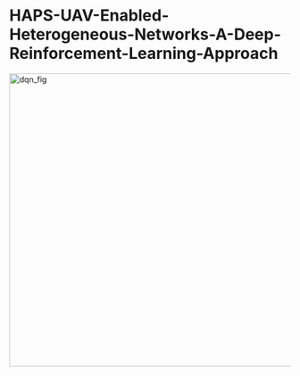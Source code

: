 # HAPS-UAV-Enabled-Heterogeneous-Networks-A-Deep-Reinforcement-Learning-Approach

<img width="525" alt="dqn_fig" src="https://user-images.githubusercontent.com/67924193/228367557-d658562f-c98a-4c12-bfa2-7627d07b4a65.png">
